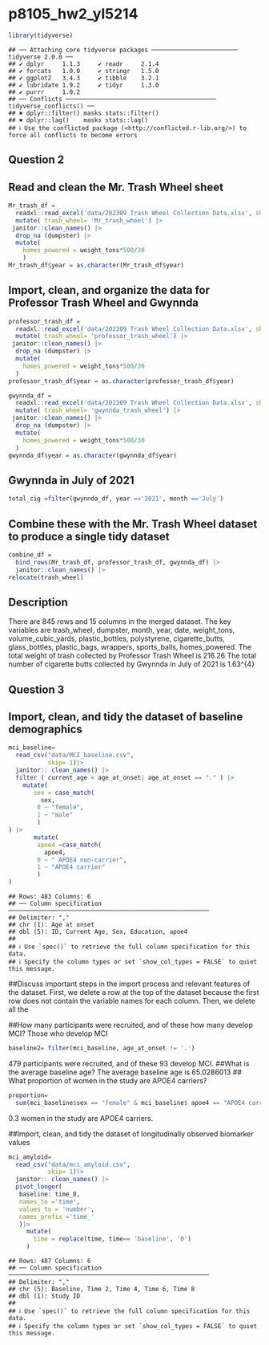 p8105_hw2_yl5214
================

``` r
library(tidyverse)
```

    ## ── Attaching core tidyverse packages ──────────────────────── tidyverse 2.0.0 ──
    ## ✔ dplyr     1.1.3     ✔ readr     2.1.4
    ## ✔ forcats   1.0.0     ✔ stringr   1.5.0
    ## ✔ ggplot2   3.4.3     ✔ tibble    3.2.1
    ## ✔ lubridate 1.9.2     ✔ tidyr     1.3.0
    ## ✔ purrr     1.0.2     
    ## ── Conflicts ────────────────────────────────────────── tidyverse_conflicts() ──
    ## ✖ dplyr::filter() masks stats::filter()
    ## ✖ dplyr::lag()    masks stats::lag()
    ## ℹ Use the conflicted package (<http://conflicted.r-lib.org/>) to force all conflicts to become errors

## Question 2

## Read and clean the Mr. Trash Wheel sheet

``` r
Mr_trash_df =
  readxl::read_excel('data/202309 Trash Wheel Collection Data.xlsx', sheet = 1, range = "A2:N586") |> 
  mutate( trash_wheel= 'Mr_trash_wheel') |> 
 janitor::clean_names() |> 
  drop_na (dumpster) |> 
  mutate(
    homes_powered = weight_tons*500/30
    ) 
Mr_trash_df$year = as.character(Mr_trash_df$year)
```

## Import, clean, and organize the data for Professor Trash Wheel and Gwynnda

``` r
professor_trash_df =
  readxl::read_excel('data/202309 Trash Wheel Collection Data.xlsx', sheet = 2, range = "A2:M108") |> 
  mutate( trash_wheel= 'professor_trash_wheel') |> 
 janitor::clean_names() |>
  drop_na (dumpster) |> 
  mutate(
    homes_powered = weight_tons*500/30
  )
professor_trash_df$year = as.character(professor_trash_df$year)

gwynnda_df =
  readxl::read_excel('data/202309 Trash Wheel Collection Data.xlsx', sheet = 4, range = "A2:L157", na ="") |>
  mutate( trash_wheel= 'gwynnda_trash_wheel') |>
 janitor::clean_names() |> 
  drop_na (dumpster) |> 
  mutate(
    homes_powered = weight_tons*500/30
  ) 
gwynnda_df$year = as.character(gwynnda_df$year)
```

## Gwynnda in July of 2021

``` r
total_cig =filter(gwynnda_df, year =='2021', month =='July')
```

## Combine these with the Mr. Trash Wheel dataset to produce a single tidy dataset

``` r
combine_df =
  bind_rows(Mr_trash_df, professor_trash_df, gwynnda_df) |> 
  janitor::clean_names() |> 
relocate(trash_wheel)
```

## Description

There are 845 rows and 15 columns in the merged dataset. The key
variables are trash_wheel, dumpster, month, year, date, weight_tons,
volume_cubic_yards, plastic_bottles, polystyrene, cigarette_butts,
glass_bottles, plastic_bags, wrappers, sports_balls, homes_powered. The
total weight of trash collected by Professor Trash Wheel is 216.26 The
total number of cigarette butts collected by Gwynnda in July of 2021 is
1.63^{4}

## Question 3

## Import, clean, and tidy the dataset of baseline demographics

``` r
mci_baseline=
  read_csv("data/MCI_baseline.csv", 
           skip= 1)|> 
  janitor:: clean_names() |> 
  filter ( current_age < age_at_onset| age_at_onset == "." ) |> 
    mutate(
       sex = case_match(
         sex,
        0 ~ "female",
        1 ~ "male"
        )
) |> 
       mutate(
        apoe4 =case_match(
          apoe4,
        0 ~ " APOE4 non-carrier",
        1 ~ "APOE4 carrier" 
        ) 
) 
```

    ## Rows: 483 Columns: 6
    ## ── Column specification ────────────────────────────────────────────────────────
    ## Delimiter: ","
    ## chr (1): Age at onset
    ## dbl (5): ID, Current Age, Sex, Education, apoe4
    ## 
    ## ℹ Use `spec()` to retrieve the full column specification for this data.
    ## ℹ Specify the column types or set `show_col_types = FALSE` to quiet this message.

\##Discuss important steps in the import process and relevant features
of the dataset. First, we delete a row at the top of the dataset because
the first row does not contain the variable names for each column. Then,
we delete all the

\##How many participants were recruited, and of these how many develop
MCI? Those who develop MCI

``` r
baseline2= filter(mci_baseline, age_at_onset != '.')
```

479 participants were recruited, and of these 93 develop MCI. \##What is
the average baseline age? The average baseline age is 65.0286013 \##
What proportion of women in the study are APOE4 carriers?

``` r
proportion=
  sum(mci_baseline$sex == "female" & mci_baseline$ apoe4 == "APOE4 carrier") / sum(mci_baseline$sex == "female")
```

0.3 women in the study are APOE4 carriers.

\##Import, clean, and tidy the dataset of longitudinally observed
biomarker values

``` r
mci_amyloid=
  read_csv("data/mci_amyloid.csv", 
           skip= 1)|> 
  janitor:: clean_names() |> 
  pivot_longer(
   baseline: time_8,
   names_to ='time',
   values_to = 'number',
   names_prefix ='time_'
   )|>
     mutate(
       time = replace(time, time== 'baseline', '0')
     )
```

    ## Rows: 487 Columns: 6
    ## ── Column specification ────────────────────────────────────────────────────────
    ## Delimiter: ","
    ## chr (5): Baseline, Time 2, Time 4, Time 6, Time 8
    ## dbl (1): Study ID
    ## 
    ## ℹ Use `spec()` to retrieve the full column specification for this data.
    ## ℹ Specify the column types or set `show_col_types = FALSE` to quiet this message.
